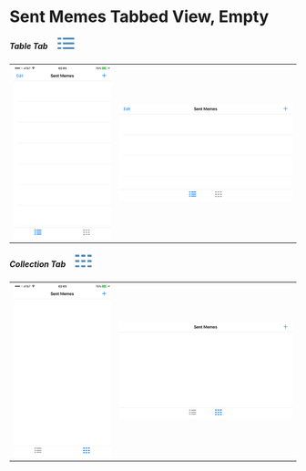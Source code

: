 # Sent Memes Tabbed View, Empty

##### Table Tab&nbsp;&nbsp;&nbsp;&nbsp;&nbsp;![](../images/TableTabIcon.png)

| | |
| :---: | :---: |
| ![](../images/SentMemesTableEmptyPT.png) | ![](../images/SentMemesTableEmptyLS.png) |

##### Collection Tab&nbsp;&nbsp;&nbsp;&nbsp;&nbsp;![](../images/CollectionTabIcon.png)

| | |
| :---: | :---: |
| ![](../images/SentMemesCollectionEmptyPT.png) | ![](../images/SentMemesCollectionEmptyLS.png) |
